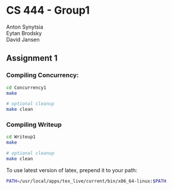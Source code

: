 # CS 444 - Group1

Anton Synytsia<br/>
Eytan Brodsky<br/>
David Jansen<br/>

## Assignment 1
### Compiling Concurrency:
```bash
cd Concurrency1
make

# optional cleanup
make clean
```

### Compiling Writeup
```bash
cd Writeup1
make

# optional cleanup
make clean

```
To use latest version of latex, prepend it to your path:
```bash
PATH=/usr/local/apps/tex_live/current/bin/x86_64-linux:$PATH
```

